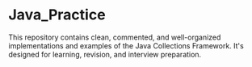 # Java_Practice

This repository contains clean, commented, and well-organized implementations and examples of the Java Collections Framework. It's designed for learning, revision, and interview preparation.
